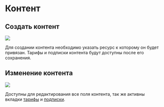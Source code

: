 # Контент

## Создать контент

[![](https://file.modx.pro/files/3/a/3/3a32615ed16bb62669d402d487279204s.jpg)](https://file.modx.pro/files/3/a/3/3a32615ed16bb62669d402d487279204.png)

Для создании контента необходимо указать ресурс к которому он будет привязан. Тарифы и подписки контента будут доступны после его сохранения.

## Изменение контента

[![](https://file.modx.pro/files/2/c/3/2c3b3e6bef004be17241ca0bc590ff65s.jpg)](https://file.modx.pro/files/2/c/3/2c3b3e6bef004be17241ca0bc590ff65.png)

Доступны для редактирования все поля контента, так же активны вкладки [тарифы][5] и [подписки][7].

[4]: /ru/01_Компоненты/22_PayAndSee/01_Интерфейс/04_Контент.md
[5]: /ru/01_Компоненты/22_PayAndSee/01_Интерфейс/05_Тарифы.md
[6]: /ru/01_Компоненты/22_PayAndSee/01_Интерфейс/06_Клиенты.md
[7]: /ru/01_Компоненты/22_PayAndSee/01_Интерфейс/07_Подписки.md
[8]: /ru/01_Компоненты/22_PayAndSee/01_Интерфейс/08_Статусы.md
[9]: /ru/01_Компоненты/22_PayAndSee/01_Интерфейс/09_Оповещения.md
